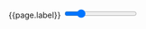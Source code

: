 <form class="usa-form">
  <label class="usa-label" for="usa-range">{{page.label}}</label>
  <input
    id="usa-range"
    class="usa-range"
    type="range"
    min="0"
    max="100"
    step="10"
    value="20"
    aria-valuemin="0"
    aria-valuemax="100"
    aria-valuenow="20"
    role="slider"
  />
</form>